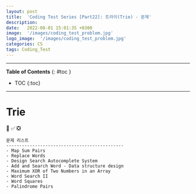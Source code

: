 ```yaml
---
layout: post
title:  'Coding Test Series [Part22]: 트라이(Trie) - 문제'
description: 
date:   2022-08-01 15:01:35 +0300
image:  '/images/coding_test_problem.jpg'
logo_image:  '/images/coding_test_problem.jpg'
categories: CS
tags: Coding_Test
---
```

---

**Table of Contents**
{: #toc }
*  TOC
{:toc}

---


# Trie


💟 ✅ ❎   

```
문제 리스트
---------------------------------------------
- Map Sum Pairs
- Replace Words
- Design Search Autocomplete System
- Add and Search Word - Data structure design
- Maximum XOR of Two Numbers in an Array
- Word Search II
- Word Squares
- Palindrome Pairs
```


